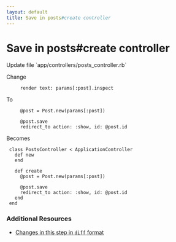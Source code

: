 ```yaml
---
layout: default
title: Save in posts#create controller
---
```


<h1 id="main">Save in posts#create controller</h1>
Update file `app/controllers/posts_controller.rb`

Change
<pre><code>     render text: params[:post].inspect</code></pre>


To
<pre><code>     @post = Post.new(params[:post])
&nbsp;
     @post.save
     redirect_to action: :show, id: @post.id</code></pre>


Becomes
<pre><code> class PostsController &lt; ApplicationController
   def new
   end
&nbsp;
   def create
     @post = Post.new(params[:post])
&nbsp;
     @post.save
     redirect_to action: :show, id: @post.id
   end
 end
</code></pre>



### Additional Resources

* [Changes in this step in `diff` format](https://github.com/software-academy/rails_getting_started_bdd/commit/9967c91b6c35b45df35b6b768092eb24bed897bc)


